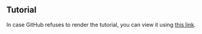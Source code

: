 ## Tutorial

In case GitHub refuses to render the tutorial, you can view it using [this link](https://nbviewer.jupyter.org/github/phiweger/nanotext/blob/master/tutorial/tara.ipynb).

